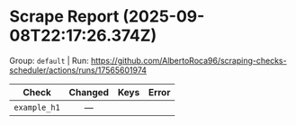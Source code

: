 # Scrape Report (2025-09-08T22:17:26.374Z)

Group: `default`  |  Run: https://github.com/AlbertoRoca96/scraping-checks-scheduler/actions/runs/17565601974

| Check | Changed | Keys | Error |
|---|:---:|:--|:--|
| `example_h1` | — |  |  |
